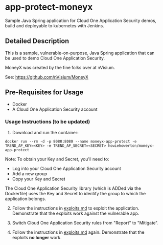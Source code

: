 # app-protect-moneyx
Sample Java Spring application for Cloud One Application Security demos, build and deployable to kubernetes with Jenkins.

## Detailed Description
This is a sample, vulnerable-on-purpose, Java Spring application that can be used to demo Cloud One Application Security.

MoneyX was created by the fine folks over at nVisium.

See:  https://github.com/nVisium/MoneyX

## Pre-Requisites for Usage

* Docker
* A Cloud One Application Security account

### Usage Instructions (to be updated)

1. Download and run the container:
```
docker run --rm -d -p 8080:8080 --name moneyx-app-protect -e TREND_AP_KEY=<KEY> -e TREND_AP_SECRET=<SECRET> howiehowerton/moneyx-app-protect
```
Note: To obtain your Key and Secret, you'll need to:
* Log into your Cloud One Application Security account
* Add a new group
* Copy your Key and Secret

The Cloud One Application Security library (which is ADDed via the Dockerfile) uses the Key and Secret to identify the group to which the application belongs.

2. Follow the instructions in [exploits.md](exploits.md) to exploit the application.  Demonstrate that the exploits work against the vulnerable app.

3. Switch Cloud One Application Security rules from "Report" to "Mitigate".

4. Follow the instructions in [exploits.md](exploits.md) again. Demonstrate that the exploits **no longer** work.

